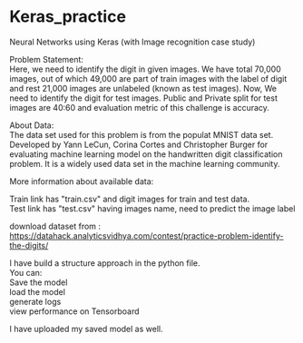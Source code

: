 # Keras_practice<br>

Neural Networks using Keras (with Image recognition case study)<br>

Problem Statement:<br>
Here, we need to identify the digit in given images. We have total 70,000 images, out of which 49,000 are part of train images with the label of digit and rest 21,000 images are unlabeled (known as test images). Now, We need to identify the digit for test images. Public and Private split for test images are 40:60 and evaluation metric of this challenge is accuracy.

About Data:<br>
The data set used for this problem is from the populat MNIST data set. Developed by Yann LeCun, Corina Cortes and Christopher Burger for evaluating machine learning model on the handwritten digit classification problem. It is a widely used data set in the machine learning community.<br>


More information about available data:<br>

Train link has "train.csv" and digit images for train and test data.<br>
Test link has "test.csv" having images name, need to predict the image label<br>

download dataset from : https://datahack.analyticsvidhya.com/contest/practice-problem-identify-the-digits/

I have build a structure approach in the python file.<br>
You can:<br>
Save the model<br>
load the model<br>
generate logs <br>
view performance on Tensorboard<br>

I have uploaded my saved  model as well.<br>


